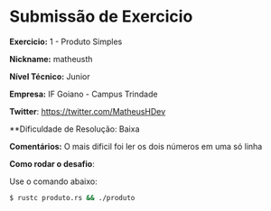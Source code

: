 # Submissão de Exercicio

**Exercicio:** 1 - Produto Simples

**Nickname:** matheusth

**Nível Técnico:** Junior

**Empresa:** IF Goiano - Campus Trindade

**Twitter**: https://twitter.com/MatheusHDev

**Dificuldade de Resolução: Baixa

**Comentários:** O mais dificil foi ler os dois números em uma só linha

**Como rodar o desafio**: 

Use o comando abaixo: 
```bash
$ rustc produto.rs && ./produto
```
